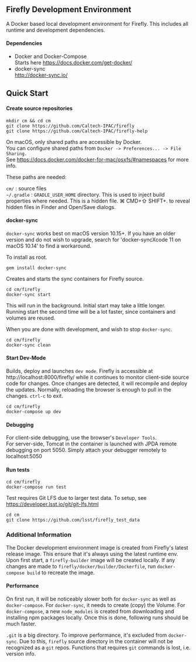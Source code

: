 Firefly Development Environment
------------------------------- 

A Docker based local development environment for Firefly.  This includes all runtime and development
dependencies.  


#### Dependencies

 - Docker and Docker-Compose     
    Starts here https://docs.docker.com/get-docker/
 - docker-sync  
    http://docker-sync.io/


## Quick Start

#### Create source repositories

    mkdir cm && cd cm
    git clone https://github.com/Caltech-IPAC/firefly
    git clone https://github.com/Caltech-IPAC/firefly-help

On macOS, only shared paths are accessible by Docker.  
You can configure shared paths from `Docker -> Preferences... -> File Sharing.`  
See https://docs.docker.com/docker-for-mac/osxfs/#namespaces for more info.

These paths are needed:

`cm/`       : source files  
`~/.gradle` : `GRADLE_USER_HOME` directory.  This is used to inject build properties where needed.
              This is a hidden file.  ⌘ CMD+⇧ SHIFT+. to reveal hidden files in Finder and Open/Save dialogs.

#### docker-sync

`docker-sync` works best on macOS version 10.15+.  If you have an older version and do not wish to
upgrade, search for 'docker-syncXcode 11 on macOS 10.14' to find a workaround.

To install as root.  
    
    gem install docker-sync

Creates and starts the sync containers for Firefly source.

    cd cm/firefly
    docker-sync start
    
This will run in the background.  Initial start may take a little longer.  
Running start the second time will be a lot faster, since containers and volumes are reused.  

When you are done with development, and wish to stop `docker-sync`.

    cd cm/firefly
    docker-sync clean
    
    

#### Start Dev-Mode

Builds, deploy and launches `dev mode`. Firefly is accessible at http://localhost:8000/firefly/ while it continues 
to monitor client-side source code for changes.  Once changes are detected, it will recompile and deploy the updates.
Normally, reloading the browser is enough to pull in the changes.  `ctrl-c` to exit.
    
    cd cm/firefly
    docker-compose up dev

#### Debugging

For client-side debugging, use the browser's `Developer Tools`.  
For server-side, Tomcat in the container is launched with JPDA remote debugging on port 5050.
Simply attach your debugger remotely to localhost:5050


#### Run tests

    cd cm/firefly
    docker-compose run test
    
Test requires Git LFS due to larger test data.  To setup, see https://developer.lsst.io/git/git-lfs.html

    cd cm
    git clone https://github.com/lsst/firefly_test_data
    

### Additional Information

The Docker development environment image is created from Firefly's latest release image.  This ensure that
it's always using the latest runtime env.  Upon first start, a `firefly-builder` image will be created locally.
If any changes are made to `firefly/docker/builder/Dockerfile`, run `docker-compose build` to recreate the image.


#### Performance

On first run, it will be noticeably slower both for `docker-sync` as well as `docker-compose`.  For `docker-sync`, 
it needs to create (copy) the Volume.  For `docker-compose`, a new `node_modules` is created from downloading and 
installing npm packages locally.  Once this is done, following runs should be much faster.

`.git` is a big directory.  To improve performance, it's excluded from `docker-sync`.  Due to this, `firefly` source 
directory in the container will not be recognized as a `git` repos.  Functions that requires `git` commands is lost, i.e. version info.  
